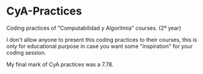 # CyA-Practices
Coding practices of "Computabilidad y Algoritmia" courses. (2º year)

I don't allow anyone to present this coding practices to their courses, this is only for educational purpose in case you want some "inspiration" for your coding session.

My final mark of CyA practices was a 7.78.
